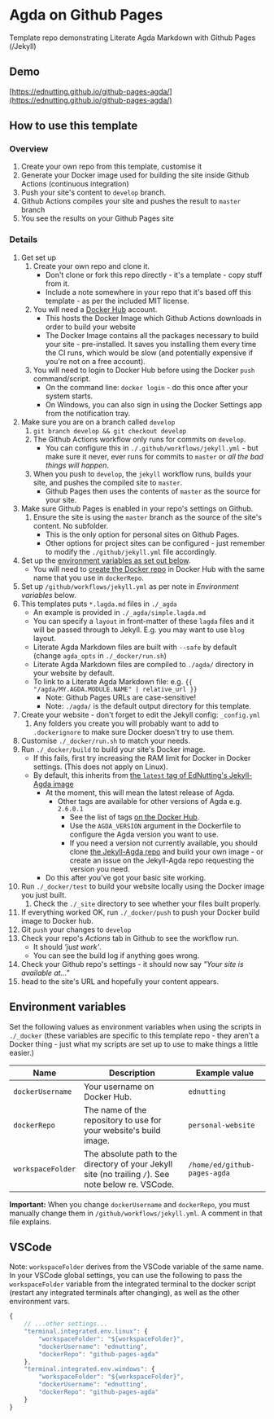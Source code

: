 # Agda on Github Pages

Template repo demonstrating Literate Agda Markdown with Github Pages (/Jekyll)

## Demo

[https://ednutting.github.io/github-pages-agda/](https://ednutting.github.io/github-pages-agda/)

## How to use this template

### Overview

1. Create your own repo from this template, customise it
1. Generate your Docker image used for building the site inside Github Actions (continuous integration)
1. Push your site's content to `develop` branch.
1. Github Actions compiles your site and pushes the result to `master` branch
1. You see the results on your Github Pages site

### Details

1. Get set up
    1. Create your own repo and clone it.
        * Don't clone or fork this repo directly - it's a template - copy stuff from it.
        * Include a note somewhere in your repo that it's based off this template - as per the included MIT license.
    1. You will need a [Docker Hub](https://hub.docker.com/) account.
        * This hosts the Docker Image which Github Actions downloads in order to build your website
        * The Docker Image contains all the packages necessary to build your site - pre-installed. It saves you installing them every time the CI runs, which would be slow (and potentially expensive if you're not on a free account).
    1. You will need to login to Docker Hub before using the Docker `push` command/script.
        * On the command line: `docker login` - do this once after your system starts.
        * On Windows, you can also sign in using the Docker Settings app from the notification tray.
1. Make sure you are on a branch called `develop`
    1. `git branch develop && git checkout develop`
    1. The Github Actions workflow only runs for commits on `develop`.
        * You can configure this in `./.github/workflows/jekyll.yml` - but make sure it never, ever runs for commits to `master` or *all the bad things will happen*.
    1. When you push to `develop`, the `jekyll` workflow runs, builds your site, and pushes the compiled site to `master`.
        * Github Pages then uses the contents of `master` as the source for your site.
1. Make sure Github Pages is enabled in your repo's settings on Github.
    1. Ensure the site is using the `master` branch as the source of the site's content. No subfolder.
        * This is the only option for personal sites on Github Pages.
        * Other options for project sites can be configured - just remember to modify the `./github/jekyll.yml` file accordingly.
1. Set up the [environment variables as set out below](#environment-variables).
    * You will need to [create the Docker repo](https://hub.docker.com/repository/create) in Docker Hub with the same name that you use in `dockerRepo`.
1. Set up `/github/workflows/jekyll.yml` as per note in *Environment variables* below.
1. This templates puts `*.lagda.md` files in `./_agda`
    * An example is provided in `./_agda/simple.lagda.md`
    * You can specify a `layout` in front-matter of these `lagda` files and it will be passed through to Jekyll. E.g. you may want to use `blog` layout.
    * Literate Agda Markdown files are built with `--safe` by default (change `agda_opts` in `./_docker/run.sh`)
    * Literate Agda Markdown files are compiled to `./agda/` directory in your website by default.
    * To link to a Literate Agda Markdown file: e.g. `{{ "/agda/MY.AGDA.MODULE.NAME" | relative_url }}`
        * Note: Github Pages URLs are case-sensitive!
        * Note: `./agda/` is the default output directory for this template.
1. Create your website - don't forget to edit the Jekyll config: `_config.yml`
    1. Any folders you create you will probably want to add to `.dockerignore` to make sure Docker doesn't try to use them.
1. Customise `./_docker/run.sh` to match your needs.
1. Run `./_docker/build` to build your site's Docker image.
    * If this fails, first try increasing the RAM limit for Docker in Docker settings. (This does not apply on Linux).
    * By default, this inherits from [the `latest` tag of EdNutting's Jekyll-Agda image](https://github.com/EdNutting/docker-jekyll-agda)
        * At the moment, this will mean the latest release of Agda.
            * Other tags are available for other versions of Agda e.g. `2.6.0.1 `
                * See the list of tags [on the Docker Hub](https://hub.docker.com/repository/docker/ednutting/jekyll-agda).
                * Use the `AGDA_VERSION` argument in the Dockerfile to configure the Agda version you want to use.
                * If you need a version not currently available, you should clone [the Jekyll-Agda repo](https://github.com/EdNutting/docker-jekyll-agda) and build your own image - or create an issue on the Jekyll-Agda repo requesting the version you need.
        * Do this after you've got your basic site working.
1. Run `./_docker/test` to build your website locally using the Docker image you just built.
    1. Check the `./_site` directory to see whether your files built properly.
1. If everything worked OK, run `./_docker/push` to push your Docker build image to Docker hub.
1. Git `push` your changes to `develop`
1. Check your repo's *Actions* tab in Github to see the workflow run.
    * It should *'just work'*.
    * You can see the build log if anything goes wrong.
1. Check your Github repo's settings - it should now say *"Your site is available at..."*
1. head to the site's URL and hopefully your content appears.

## Environment variables

Set the following values as environment variables when using the scripts in `./_docker` (these variables are specific to this template repo - they aren't a Docker thing - just what my scripts are set up to use to make things a little easier.)

| Name | Description | Example value |
|------|-------------|----|
| `dockerUsername` | Your username on Docker Hub. | `ednutting` |
| `dockerRepo` | The name of the repository to use for your website's build image. | `personal-website` |
| `workspaceFolder` | The absolute path to the directory of your Jekyll site (no trailing `/`). See note below re. VSCode. | `/home/ed/github-pages-agda` |

**Important:** When you change `dockerUsername` and `dockerRepo`, you must manually change them in `/github/workflows/jekyll.yml`. A comment in that file explains.

## VSCode

Note: `workspaceFolder` derives from the VSCode variable of the same name. In your VSCode global settings, you can use the following to pass the `workspaceFolder` variable from the integrated terminal to the docker script (restart any integrated terminals after changing), as well as the other environment vars.

```js
{
    // ...other settings...
    "terminal.integrated.env.linux": {
        "workspaceFolder": "${workspaceFolder}",
        "dockerUsername": "ednutting",
        "dockerRepo": "github-pages-agda"
    },
    "terminal.integrated.env.windows": {
        "workspaceFolder": "${workspaceFolder}",
        "dockerUsername": "ednutting",
        "dockerRepo": "github-pages-agda"
    }
}
```
